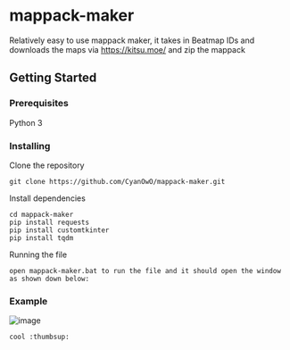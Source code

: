 # mappack-maker
Relatively easy to use mappack maker, it takes in Beatmap IDs and downloads the maps via https://kitsu.moe/ and zip the mappack

## Getting Started
### Prerequisites
Python 3
### Installing
Clone the repository
```
git clone https://github.com/CyanOwO/mappack-maker.git
```
Install dependencies

```
cd mappack-maker
pip install requests
pip install customtkinter
pip install tqdm
```
Running the file
```
open mappack-maker.bat to run the file and it should open the window as shown down below:
```
### Example
![image](https://user-images.githubusercontent.com/66593133/224320929-7355ac80-ed49-46b7-bfb1-2d139651bb92.png)
```
cool :thumbsup:
```
